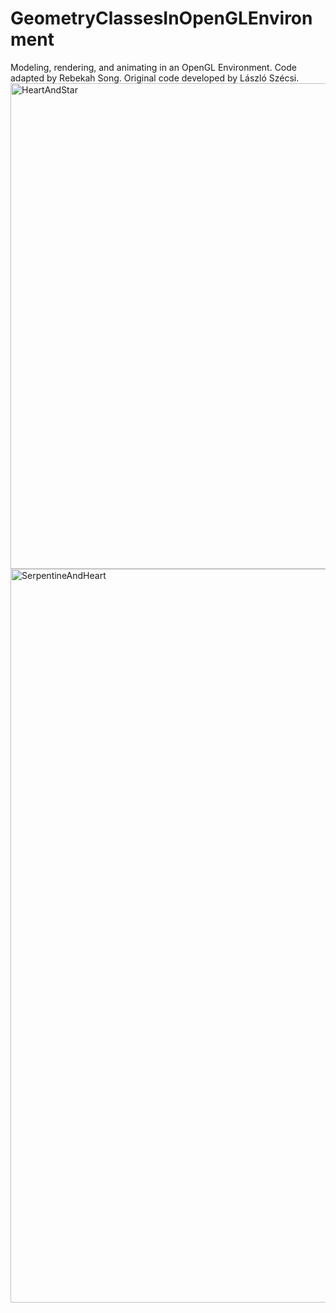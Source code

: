 # GeometryClassesInOpenGLEnvironment
Modeling, rendering, and animating in an OpenGL Environment. Code adapted by Rebekah Song. Original code developed by László Szécsi.
<img width="777" alt="HeartAndStar" src="https://user-images.githubusercontent.com/46407989/66783261-d9257200-eed7-11e9-8c3e-95d208c3fbea.png">
<img width="1174" alt="SerpentineAndHeart" src="https://user-images.githubusercontent.com/46407989/66783265-db87cc00-eed7-11e9-97ed-d76e71085d49.png">

